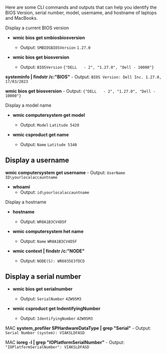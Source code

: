 Here are some CLI commands and outputs that can help you identify the BIOS Version, serial number, model, username, and hostname of laptops and MacBooks.

Display a current BIOS version 
- **wmic bios get smbiosbiosversion**
    - Output: 
    `SMBIOSBIOSVersion`
    `1.27.0`

- **wmic bios get biosversion**
    - Output:
    `BIOSVersion`
    `{"DELL   - 2", "1.27.0", "Dell - 10000"}`

**systeminfo | findstr /c:"BIOS"**
    - Output:
    `BIOS Version: Dell Inc. 1.27.0, 17/03/2023`

**wmic bios get biosversion**
    - Output:
    `{"DELL   - 2", "1.27.0", "Dell - 10000"}`


Display a model name
- **wmic computersystem get model**
    - Output:
    `Model`
    `Latitude 5420`

- **wmic csproduct get name**
    - Output:
    `Name`
    `Latitude 5340`


## Display a username
**wmic computersystem get username**
    - Output:
    `UserName`
    `ID\yourlocalaccauntname`

- **whoami**
    - Output:
    `id\yourlocalaccauntname`

Display a hostname
- **hostname**
    - Output:
    `WR0A1B3CV4D5F`

- **wmic computersystem het name**
    - Output:
    `Name`
    `WR0A1B3CV4D5F`

- **wmic context | findstr /c:"NODE"**
    - Output:
    `NODE(S): WR6035E3fDCD`


## Display a serial number
- **wmic bios get serialnumber**
    - Output:
    `SerialNumber`
    `4ZW95M3`

- **wmic csproduct get IndentifyingNumber**
    - Output:
    `IdentifyingNumber`
    `4ZW95M3`

MAC **system_profiler SPHardwareDataType | grep "Serial"**
    - Output:
    `Serial Number (system): VIAKSLDFASD`

MAC **ioreg -l | grep "IOPlatformSerialNumber"**
    - Output:
    `"IOPlatformSerialNumber": VIAKSLDFASD`
